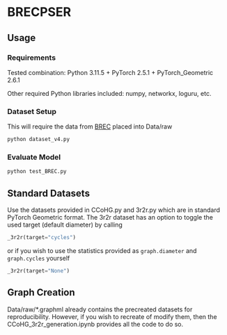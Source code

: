 # BRECPSER

## Usage

### Requirements

Tested combination: Python 3.11.5 + PyTorch 2.5.1 + PyTorch_Geometric 2.6.1

Other required Python libraries included: numpy, networkx, loguru, etc.

### Dataset Setup

This will require the data from [BREC](https://github.com/GraphPKU/BREC/tree/Release/customize/Data/raw) placed into Data/raw

```bash
python dataset_v4.py
```

### Evaluate Model

```bash
python test_BREC.py
```

## Standard Datasets

Use the datasets provided in CCoHG.py and 3r2r.py which are in standard PyTorch Geometric format. The 3r2r dataset has an option to toggle the used target (default diameter) by calling

```python
_3r2r(target="cycles")
```

or if you wish to use the statistics provided as `graph.diameter` and `graph.cycles` yourself

```python
_3r2r(target="None")
```

## Graph Creation

Data/raw/*.graphml already contains the precreated datasets for reproducibility. However, if you wish to recreate of modify them, then the CCoHG_3r2r_generation.ipynb provides all the code to do so.
